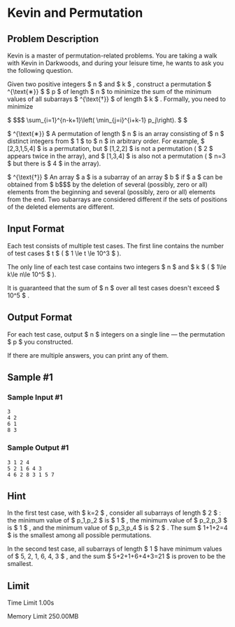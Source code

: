 # Kevin and Permutation

## Problem Description

Kevin is a master of permutation-related problems. You are taking a walk with Kevin in Darkwoods, and during your leisure time, he wants to ask you the following question.

Given two positive integers $  n  $ and $  k  $ , construct a permutation $ ^{\text{∗}} $ $  p  $ of length $  n  $ to minimize the sum of the minimum values of all subarrays $ ^{\text{†}} $ of length $  k  $ . Formally, you need to minimize

 $ $$$ \sum_{i=1}^{n-k+1}\left( \min_{j=i}^{i+k-1} p_j\right).  $ $ </p><div class="statement-footnote"><p> $ ^{\\text{∗}} $ A permutation of length  $ n $  is an array consisting of  $ n $  distinct integers from  $ 1 $  to  $ n $  in arbitrary order. For example,  $ \[2,3,1,5,4\] $  is a permutation, but  $ \[1,2,2\] $  is not a permutation ( $ 2 $  appears twice in the array), and  $ \[1,3,4\] $  is also not a permutation ( $ n=3 $  but there is  $ 4 $  in the array). </p><p> $ ^{\\text{†}} $ An array  $ a $  is a subarray of an array  $ b $  if  $ a $  can be obtained from  $ b$$$ by the deletion of several (possibly, zero or all) elements from the beginning and several (possibly, zero or all) elements from the end. Two subarrays are considered different if the sets of positions of the deleted elements are different.

## Input Format

Each test consists of multiple test cases. The first line contains the number of test cases $ t $ ( $ 1 \le t \le 10^3 $ ).

The only line of each test case contains two integers $  n  $ and $  k  $ ( $  1\le k\le n\le 10^5  $ ).

It is guaranteed that the sum of $  n  $ over all test cases doesn't exceed $  10^5  $ .

## Output Format

For each test case, output $  n  $ integers on a single line — the permutation $  p  $ you constructed.

If there are multiple answers, you can print any of them.

## Sample #1

### Sample Input #1

```
3
4 2
6 1
8 3
```

### Sample Output #1

```
3 1 2 4
5 2 1 6 4 3
4 6 2 8 3 1 5 7
```

## Hint

In the first test case, with $  k=2  $ , consider all subarrays of length $  2  $ : the minimum value of $  p_1,p_2  $ is $  1  $ , the minimum value of $  p_2,p_3  $ is $  1  $ , and the minimum value of $  p_3,p_4  $ is $  2  $ . The sum $  1+1+2=4  $ is the smallest among all possible permutations.

In the second test case, all subarrays of length $  1  $ have minimum values of $  5, 2, 1, 6, 4, 3  $ , and the sum $  5+2+1+6+4+3=21  $ is proven to be the smallest.

## Limit



Time Limit
1.00s

Memory Limit
250.00MB